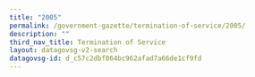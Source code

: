 ```yaml
---
title: "2005"
permalink: /government-gazette/termination-of-service/2005/
description: ""
third_nav_title: Termination of Service
layout: datagovsg-v2-search
datagovsg-id: d_c57c2dbf864bc962afad7a66de1cf9fd
---
```

